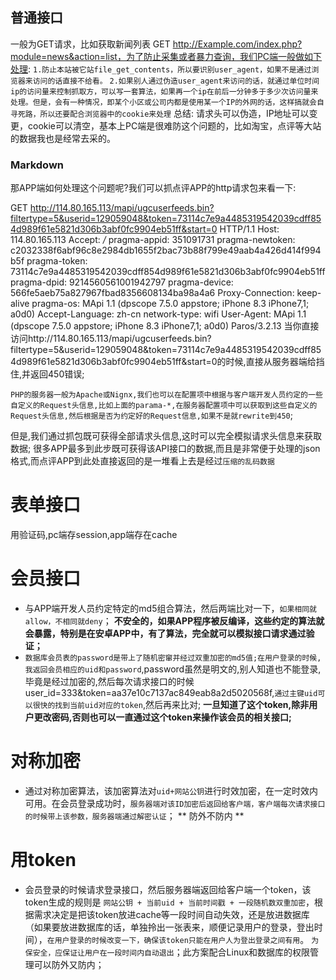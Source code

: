 ## 普通接口
一般为GET请求，比如获取新闻列表 GET http://Example.com/index.php?module=news&action=list，为了防止采集或者暴力查询，我们PC端一般做如下处理:
`1.防止本站被它站file_get_contents，所以要识别user_agent，如果不是通过浏览器来访问的话直接不给看。`
`2.如果别人通过伪造user_agent来访问的话，就通过单位时间ip的访问量来控制抓取方，可以写一套算法，如果再一个ip在前后一分钟多于多少次访问量来处理。但是，会有一种情况，即某个小区或公司内都是使用某一个IP的外网的话，这样搞就会自寻死路，所以还要配合浏览器中的cookie来处理`
总结: 请求头可以伪造，IP地址可以变更，cookie可以清空，基本上PC端是很难防这个问题的，比如淘宝，点评等大站的数据我也是经常去采的。


### Markdown

那APP端如何处理这个问题呢?我们可以抓点评APP的http请求包来看一下:

GET http://114.80.165.113/mapi/ugcuserfeeds.bin?filtertype=5&userid=129059048&token=73114c7e9a4485319542039cdff854d989f61e5821d306b3abf0fc9904eb51ff&start=0 HTTP/1.1
Host: 114.80.165.113
Accept: */*
pragma-appid: 351091731
pragma-newtoken: c2032338f6abf96c8e2984db1655f2bac73b88f799e49aab4a426d414f994b5f
pragma-token: 73114c7e9a4485319542039cdff854d989f61e5821d306b3abf0fc9904eb51ff
pragma-dpid: 9214560561001942797
pragma-device: 566fe5aeb75a827967fbad8356608134ba98a4a6
Proxy-Connection: keep-alive
pragma-os: MApi 1.1 (dpscope 7.5.0 appstore; iPhone 8.3 iPhone7,1; a0d0)
Accept-Language: zh-cn
network-type: wifi
User-Agent: MApi 1.1 (dpscope 7.5.0 appstore; iPhone 8.3 iPhone7,1; a0d0) Paros/3.2.13 
当你直接访问http://114.80.165.113/mapi/ugcuserfeeds.bin?filtertype=5&userid=129059048&token=73114c7e9a4485319542039cdff854d989f61e5821d306b3abf0fc9904eb51ff&start=0的时候,直接从服务器端给挡住,并返回450错误;

`PHP的服务器一般为Apache或Nignx,我们也可以在配置项中根据与客户端开发人员约定的一些自定义的Request头信息,比如上面的parama-*,在服务器配置项中可以获取到这些自定义的Request头信息,然后根据是否为约定好的Request信息,如果不是就rewrite到450`;

但是,我们通过抓包既可获得全部请求头信息,这时可以完全模拟请求头信息来获取数据;
很多APP最多到此步既可获得该API接口的数据,而且是非常便于处理的json格式,而点评APP到此处直接返回的是一堆看上去是经过`压缩的乱码数据`

# 表单接口
用验证码,pc端存session,app端存在cache
# 会员接口
- 与APP端开发人员约定特定的md5组合算法，然后两端比对一下，`如果相同就allow，不相同就deny`；
**不安全的，如果APP程序被反编译，这些约定的算法就会暴露，特别是在安卓APP中，有了算法，完全就可以模拟接口请求通过验证；**
- `数据库会员表的password是带上了随机密窜并经过双重加密的md5值;在用户登录的时候,我返回会员相应的uid和password`,password虽然是明文的,别人知道也不能登录,毕竟是经过加密的,然后每次请求接口的时候user_id=333&token=aa37e10c7137ac849eab8a2d5020568f,`通过主键uid可以很快的找到当前uid对应的token`,然后再来比对;
**一旦知道了这个token,除非用户更改密码,否则也可以一直通过这个token来操作该会员的相关接口;**

# 对称加密
- 通过对称加密算法，该加密算法对`uid+网站公钥`进行时效加密，在一定时效内可用。在会员登录成功时，`服务器端对该ID加密后返回给客户端，客户端每次请求接口的时候带上该参数，服务器端通过解密认证`；
** 防外不防内 **


# 用token
- 会员登录的时候请求登录接口，然后服务器端返回给客户端一个token，该token生成的规则是 `网站公钥 + 当前uid + 当前时间戳 + 一段随机数双重加密`，根据需求决定是把该token放进cache等一段时间自动失效，还是放进数据库（如果要放进数据库的话，单独拎出一张表来，顺便记录用户的登录，登出时间），`在用户登录的时候改变一下，确保该token只能在用户人为登出登录之间有用`。
`为保安全，应保证让用户在一段时间内自动退出`；此方案配合Linux和数据库的权限管理可以防外又防内；

